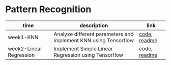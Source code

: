 Pattern Recognition
========
| time | description | link | 
| -------- | -------- | -------- |
| week1-KNN     | Analyze different parameters and implement KNN using Tensorflow| [code](./w1-knn/knn.ipynb), [readme](./w1-knn/README.md)    |
| week2-Linear Regression     | Implement Simple Linear Regression using Tensorflow| [code](./w2-lr/simple_LR.ipynb), [readme](./w2-lr/README.md)    |
